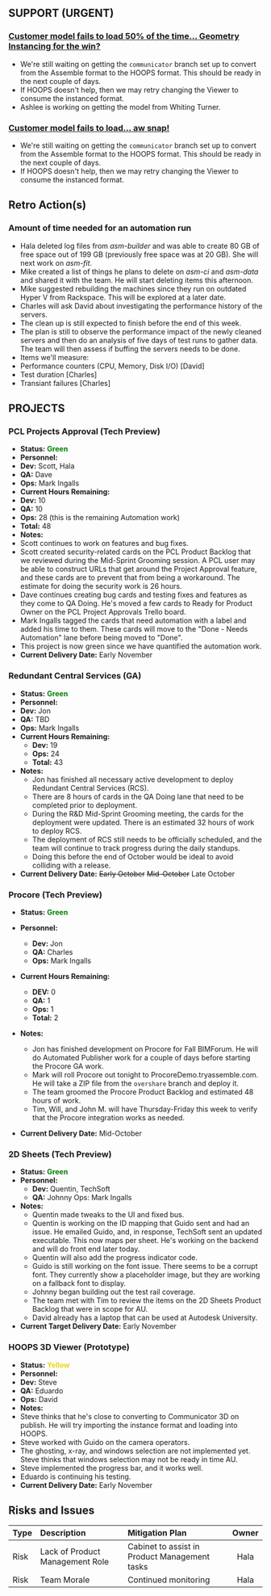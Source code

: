 ## **SUPPORT (URGENT)**

### [Customer model fails to load 50% of the time... Geometry Instancing for the win?](https://trello.com/c/4WjQ9tYv/83-customer-model-fails-to-load-50-of-the-time-geometry-instancing-for-the-win)
* We're still waiting on getting the `communicator` branch set up to convert from the Assemble format to the HOOPS format. This should be ready in the next couple of days.
* If HOOPS doesn't help, then we may retry changing the Viewer to consume the instanced format.
* Ashlee is working on getting the model from Whiting Turner.


### [Customer model fails to load... aw snap!](https://trello.com/c/pMwcffz2/33-customer-model-fails-to-load-aw-snap)
* We're still waiting on getting the `communicator` branch set up to convert from the Assemble format to the HOOPS format. This should be ready in the next couple of days.
* If HOOPS doesn't help, then we may retry changing the Viewer to consume the instanced format.

## **Retro Action(s)**

### Amount of time needed for an automation run
* Hala deleted log files from *asm-builder* and was able to create 80 GB of free space out of 199 GB (previously free space was at 20 GB). She will next work on *asm-fit*.
* Mike created a list of things he plans to delete on *asm-ci* and *asm-data* and shared it with the team. He will start deleting items this afternoon.
* Mike suggested rebuilding the machines since they run on outdated Hyper V from Rackspace. This will be explored at a later date.
* Charles will ask David about investigating the performance history of the servers.
* The clean up is still expected to finish before the end of this week.
* The plan is still to observe the performance impact of the newly cleaned servers and then do an analysis of five days of test runs to gather data. The team will then assess if buffing the servers needs to be done.
* Items we'll measure:
 * Performance counters (CPU, Memory, Disk I/O) [David]
 * Test duration [Charles]
 * Transiant failures [Charles]

## **PROJECTS**

### PCL Projects Approval (Tech Preview)
* **Status:** <font color="green">**Green**</font>
* **Personnel:** 
 * **Dev:** Scott, Hala
 * **QA:** Dave
 * **Ops:** Mark Ingalls
*  **Current Hours Remaining:**
 * **Dev:** 10
 * **QA:** 10
 * **Ops:** 28 (this is the remaining Automation work)
 * **Total:** 48
* **Notes:**
 * Scott continues to work on features and bug fixes.
 * Scott created security-related cards on the PCL Product Backlog that we reviewed during the Mid-Sprint Grooming session. A PCL user may be able to construct URLs that get around the Project Approval feature, and these cards are to prevent that from being a workaround. The estimate for doing the security work is 26 hours.
 * Dave continues creating bug cards and testing fixes and features as they come to QA Doing. He's moved a few cards to Ready for Product Owner on the PCL Project Approvals Trello board.
 * Mark Ingalls tagged the cards that need automation with a label and added his time to them. These cards will move to the "Done - Needs Automation" lane before being moved to "Done".
 * This project is now green since we have quantified the automation work. 
* **Current Delivery Date:** Early November

### Redundant Central Services (GA)
* **Status:** <font color="green">**Green**</font>
* **Personnel:** 
 * **Dev:** Jon
 * **QA:** TBD
 * **Ops:** Mark Ingalls
* **Current Hours Remaining:**
  * **Dev:** 19
  * **Ops:** 24
  * **Total:** 43
* **Notes:** 
  * Jon has finished all necessary active development to deploy Redundant Central Services (RCS).
  * There are 8 hours of cards in the QA Doing lane that need to be completed prior to deployment.
  * During the R&D Mid-Sprint Grooming meeting, the cards for the deployment were updated. There is an estimated 32 hours of work to deploy RCS.
  * The deployment of RCS still needs to be officially scheduled, and the team will continue to track progress during the daily standups.
  * Doing this before the end of October would be ideal to avoid colliding with a release.
*  **Current Delivery Date:** ~~Early October~~ ~~Mid-October~~ Late October

### Procore (Tech Preview)
* **Status:** <font color="green">**Green**</font>
* **Personnel:** 
  * **Dev:** Jon
  * **QA:** Charles
  * **Ops:** Mark Ingalls
* **Current Hours Remaining:**
  * **DEV:** 0
  *  **QA:** 1
  * **Ops:** 1
  * **Total:** 2
* **Notes:**

  * Jon has finished development on Procore for Fall BIMForum. He will do Automated Publisher work for a couple of days before starting the Procore GA work.
  * Mark will roll Procore out tonight to ProcoreDemo.tryassemble.com. He will take a ZIP file from the `overshare` branch and deploy it.
  * The team groomed the Procore Product Backlog and estimated 48 hours of work.
  * Tim, Will, and John M. will have Thursday-Friday this week to verify that the Procore integration works as needed.
* **Current Delivery Date:** Mid-October

### 2D Sheets (Tech Preview)  
*  **Status:** <font color="green">**Green**</font>
* **Personnel:**  
    * **Dev:** Quentin, TechSoft 
    * **QA:** Johnny Ops: Mark Ingalls
* **Notes:** 
     * Quentin made tweaks to the UI and fixed bus. 
     * Quentin is working on the ID mapping that Guido sent and had an issue. He emailed Guido, and, in response, TechSoft sent an updated executable. This now maps per sheet. He's working on the backend and will do front end later today.
     * Quentin will also add the progress indicator code.
     * Guido is still working on the font issue. There seems to be a corrupt font. They currently show a placeholder image, but they are working on a fallback font to display.
     * Johnny began building out the test rail coverage. 
     * The team met with Tim to review the items on the 2D Sheets Product Backlog that were in scope for AU.
     * David already has a laptop that can be used at Autodesk University.
* **Current Target Delivery Date:** Early November

### HOOPS 3D Viewer (Prototype)
  * **Status:** <font color="#EBD518">**Yellow**</font>
  * **Personnel:** 
   * **Dev:** Steve
   * **QA:** Eduardo
   * **Ops:** David
  * **Notes:** 
   * Steve thinks that he's close to converting to Communicator 3D on publish. He will try importing the instance format and loading into HOOPS.
   * Steve worked with Guido on the camera operators.
   * The ghosting, x-ray, and windows selection are not implemented yet. Steve thinks that windows selection may not be ready in time AU.
   * Steve implemented the progress bar, and it works well.
   * Eduardo is continuing his testing.
  *  **Current Delivery Date:** Early November


## **Risks and Issues**

| Type     | Description                | Mitigation Plan   | Owner |
| ---------|:---------------------------| :-----------------| :----:
| Risk     | Lack of Product Management Role | Cabinet to assist in Product Management tasks           | Hala
| Risk     | Team Morale                | Continued monitoring         | Hala
